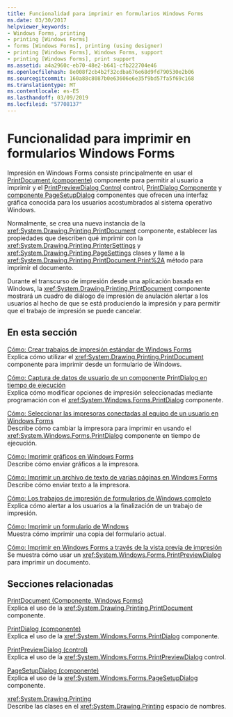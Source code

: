 ```yaml
---
title: Funcionalidad para imprimir en formularios Windows Forms
ms.date: 03/30/2017
helpviewer_keywords:
- Windows Forms, printing
- printing [Windows Forms]
- forms [Windows Forms], printing (using designer)
- printing [Windows Forms], Windows Forms, support
- printing [Windows Forms], print support
ms.assetid: a4a2960c-eb70-48e2-b641-cfb222704e46
ms.openlocfilehash: 8e008f2cb4b2f32cdba676e68d9fd790530e2b06
ms.sourcegitcommit: 160a88c8087b0e63606e6e35f9bd57fa5f69c168
ms.translationtype: MT
ms.contentlocale: es-ES
ms.lasthandoff: 03/09/2019
ms.locfileid: "57708137"
---
```

# <a name="windows-forms-print-support"></a>Funcionalidad para imprimir en formularios Windows Forms
Impresión en Windows Forms consiste principalmente en usar el [PrintDocument (componente)](../controls/printdocument-component-windows-forms.md) componente para permitir al usuario a imprimir y el [PrintPreviewDialog Control](../controls/printpreviewdialog-control-windows-forms.md) control, [PrintDialog Componente](../controls/printdialog-component-windows-forms.md) y [componente PageSetupDialog](../controls/pagesetupdialog-component-windows-forms.md) componentes que ofrecen una interfaz gráfica conocida para los usuarios acostumbrados al sistema operativo Windows.  
  
 Normalmente, se crea una nueva instancia de la <xref:System.Drawing.Printing.PrintDocument> componente, establecer las propiedades que describen qué imprimir con la <xref:System.Drawing.Printing.PrinterSettings> y <xref:System.Drawing.Printing.PageSettings> clases y llame a la <xref:System.Drawing.Printing.PrintDocument.Print%2A> método para imprimir el documento.  
  
 Durante el transcurso de impresión desde una aplicación basada en Windows, la <xref:System.Drawing.Printing.PrintDocument> componente mostrará un cuadro de diálogo de impresión de anulación alertar a los usuarios al hecho de que se está produciendo la impresión y para permitir que el trabajo de impresión se puede cancelar.  
  
## <a name="in-this-section"></a>En esta sección  
 [Cómo: Crear trabajos de impresión estándar de Windows Forms](how-to-create-standard-windows-forms-print-jobs.md)  
 Explica cómo utilizar el <xref:System.Drawing.Printing.PrintDocument> componente para imprimir desde un formulario de Windows.  
  
 [Cómo: Captura de datos de usuario de un componente PrintDialog en tiempo de ejecución](how-to-capture-user-input-from-a-printdialog-at-run-time.md)  
 Explica cómo modificar opciones de impresión seleccionadas mediante programación con el <xref:System.Windows.Forms.PrintDialog> componente.  
  
 [Cómo: Seleccionar las impresoras conectadas al equipo de un usuario en Windows Forms](how-to-choose-the-printers-attached-to-user-computer-in-windows-forms.md)  
 Describe cómo cambiar la impresora para imprimir en usando el <xref:System.Windows.Forms.PrintDialog> componente en tiempo de ejecución.  
  
 [Cómo: Imprimir gráficos en Windows Forms](how-to-print-graphics-in-windows-forms.md)  
 Describe cómo enviar gráficos a la impresora.  
  
 [Cómo: Imprimir un archivo de texto de varias páginas en Windows Forms](how-to-print-a-multi-page-text-file-in-windows-forms.md)  
 Describe cómo enviar texto a la impresora.  
  
 [Cómo: Los trabajos de impresión de formularios de Windows completo](how-to-complete-windows-forms-print-jobs.md)  
 Explica cómo alertar a los usuarios a la finalización de un trabajo de impresión.  
  
 [Cómo: Imprimir un formulario de Windows](how-to-print-a-windows-form.md)  
 Muestra cómo imprimir una copia del formulario actual.  
  
 [Cómo: Imprimir en Windows Forms a través de la vista previa de impresión](how-to-print-in-windows-forms-using-print-preview.md)  
 Se muestra cómo usar un <xref:System.Windows.Forms.PrintPreviewDialog> para imprimir un documento.  
  
## <a name="related-sections"></a>Secciones relacionadas  
 [PrintDocument (Componente, Windows Forms)](../controls/printdocument-component-windows-forms.md)  
 Explica el uso de la <xref:System.Drawing.Printing.PrintDocument> componente.  
  
 [PrintDialog (componente)](../controls/printdialog-component-windows-forms.md)  
 Explica el uso de la <xref:System.Windows.Forms.PrintDialog> componente.  
  
 [PrintPreviewDialog (control)](../controls/printpreviewdialog-control-windows-forms.md)  
 Explica el uso de la <xref:System.Windows.Forms.PrintPreviewDialog> control.  
  
 [PageSetupDialog (componente)](../controls/pagesetupdialog-component-windows-forms.md)  
 Explica el uso de la <xref:System.Windows.Forms.PageSetupDialog> componente.  
  
 <xref:System.Drawing.Printing>  
 Describe las clases en el <xref:System.Drawing.Printing> espacio de nombres.

